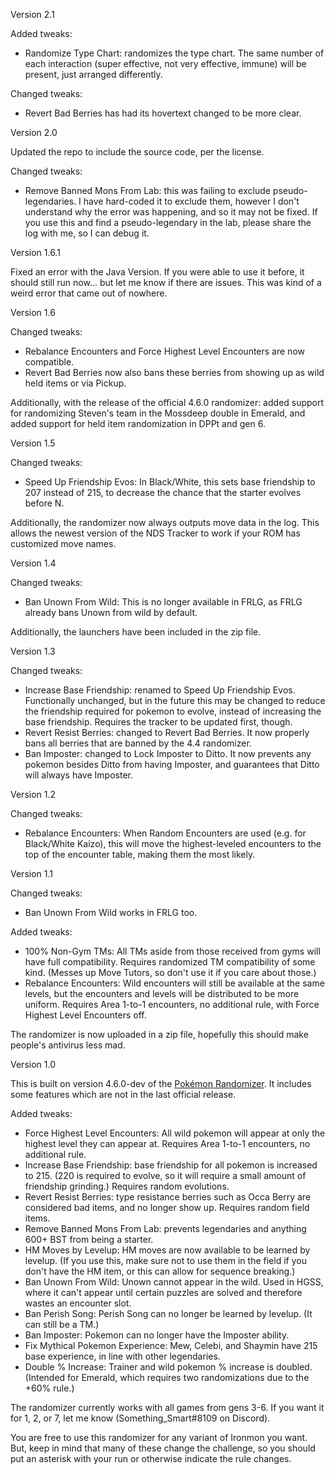 Version 2.1

Added tweaks:
- Randomize Type Chart: randomizes the type chart. The same number of each interaction (super effective, not very effective, immune) will be present, just arranged differently.

Changed tweaks:
- Revert Bad Berries has had its hovertext changed to be more clear.

Version 2.0

Updated the repo to include the source code, per the license.

Changed tweaks:
- Remove Banned Mons From Lab: this was failing to exclude pseudo-legendaries. I have hard-coded it to exclude them, however I don't understand why the error was happening, and so it may not be fixed. If you use this and find a pseudo-legendary in the lab, please share the log with me, so I can debug it.

Version 1.6.1

Fixed an error with the Java Version. If you were able to use it before, it should still run now... but let me know if there are issues. This was kind of a weird error that came out of nowhere.

Version 1.6

Changed tweaks:
- Rebalance Encounters and Force Highest Level Encounters are now compatible.
- Revert Bad Berries now also bans these berries from showing up as wild held items or via Pickup.

Additionally, with the release of the official 4.6.0 randomizer: added support for randomizing Steven's team in the Mossdeep double in Emerald, and added support for held item randomization in DPPt and gen 6.

Version 1.5

Changed tweaks:
- Speed Up Friendship Evos: In Black/White, this sets base friendship to 207 instead of 215, to decrease the chance that the starter evolves before N.

Additionally, the randomizer now always outputs move data in the log. This allows the newest version of the NDS Tracker to work if your ROM has customized move names.

Version 1.4

Changed tweaks:
- Ban Unown From Wild: This is no longer available in FRLG, as FRLG already bans Unown from wild by default.

Additionally, the launchers have been included in the zip file.

Version 1.3

Changed tweaks:
- Increase Base Friendship: renamed to Speed Up Friendship Evos. Functionally unchanged, but in the future this may be changed to reduce the friendship required for pokemon to evolve, instead of increasing the base friendship. Requires the tracker to be updated first, though.
- Revert Resist Berries: changed to Revert Bad Berries. It now properly bans all berries that are banned by the 4.4 randomizer.
- Ban Imposter: changed to Lock Imposter to Ditto. It now prevents any pokemon besides Ditto from having Imposter, and guarantees that Ditto will always have Imposter.

Version 1.2

Changed tweaks:
- Rebalance Encounters: When Random Encounters are used (e.g. for Black/White Kaizo), this will move the highest-leveled encounters to the top of the encounter table, making them the most likely.

Version 1.1

Changed tweaks:
- Ban Unown From Wild works in FRLG too.

Added tweaks:
- 100% Non-Gym TMs: All TMs aside from those received from gyms will have full compatibility. Requires randomized TM compatibility of some kind. (Messes up Move Tutors, so don't use it if you care about those.)
- Rebalance Encounters: Wild encounters will still be available at the same levels, but the encounters and levels will be distributed to be more uniform. Requires Area 1-to-1 encounters, no additional rule, with Force Highest Level Encounters off.

The randomizer is now uploaded in a zip file, hopefully this should make people's antivirus less mad.

Version 1.0

This is built on version 4.6.0-dev of the [Pokémon Randomizer](https://github.com/Ajarmar/universal-Pokemon-randomizer-zx/releases). It includes some features which are not in the last official release.

Added tweaks:
- Force Highest Level Encounters: All wild pokemon will appear at only the highest level they can appear at. Requires Area 1-to-1 encounters, no additional rule.
- Increase Base Friendship: base friendship for all pokemon is increased to 215. (220 is required to evolve, so it will require a small amount of friendship grinding.) Requires random evolutions.
- Revert Resist Berries: type resistance berries such as Occa Berry are considered bad items, and no longer show up. Requires random field items.
- Remove Banned Mons From Lab: prevents legendaries and anything 600+ BST from being a starter.
- HM Moves by Levelup: HM moves are now available to be learned by levelup. (If you use this, make sure not to use them in the field if you don't have the HM item, or this can allow for sequence breaking.)
- Ban Unown From Wild: Unown cannot appear in the wild. Used in HGSS, where it can't appear until certain puzzles are solved and therefore wastes an encounter slot.
- Ban Perish Song: Perish Song can no longer be learned by levelup. (It can still be a TM.)
- Ban Imposter: Pokemon can no longer have the Imposter ability.
- Fix Mythical Pokemon Experience: Mew, Celebi, and Shaymin have 215 base experience, in line with other legendaries.
- Double % Increase: Trainer and wild pokemon % increase is doubled. (Intended for Emerald, which requires two randomizations due to the +60% rule.)

The randomizer currently works with all games from gens 3-6. If you want it for 1, 2, or 7, let me know (Something_Smart#8109 on Discord).

You are free to use this randomizer for any variant of Ironmon you want. But, keep in mind that many of these change the challenge, so you should put an asterisk with your run or otherwise indicate the rule changes.
